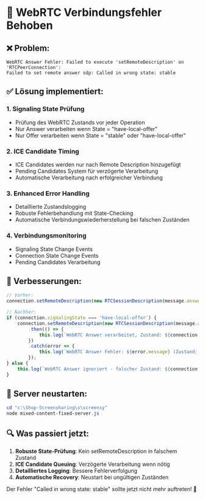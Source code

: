 # 🔧 WebRTC Verbindungsfehler Behoben

## ❌ Problem:
```
WebRTC Answer Fehler: Failed to execute 'setRemoteDescription' on 'RTCPeerConnection': 
Failed to set remote answer sdp: Called in wrong state: stable
```

## ✅ Lösung implementiert:

### 1. **Signaling State Prüfung**
- Prüfung des WebRTC Zustands vor jeder Operation
- Nur Answer verarbeiten wenn State = "have-local-offer"
- Nur Offer verarbeiten wenn State = "stable" oder "have-local-offer"

### 2. **ICE Candidate Timing**
- ICE Candidates werden nur nach Remote Description hinzugefügt
- Pending Candidates System für verzögerte Verarbeitung
- Automatische Verarbeitung nach erfolgreicher Verbindung

### 3. **Enhanced Error Handling**
- Detaillierte Zustandslogging
- Robuste Fehlerbehandlung mit State-Checking
- Automatische Verbindungswiederherstellung bei falschen Zuständen

### 4. **Verbindungsmonitoring**
- Signaling State Change Events
- Connection State Change Events
- Pending Candidates Verarbeitung

## 🎯 Verbesserungen:

```javascript
// Vorher:
connection.setRemoteDescription(new RTCSessionDescription(message.answer))

// Nachher:
if (connection.signalingState === 'have-local-offer') {
    connection.setRemoteDescription(new RTCSessionDescription(message.answer))
        .then(() => {
            this.log(`WebRTC Answer verarbeitet, Zustand: ${connection.signalingState}`, 'success');
        })
        .catch(error => {
            this.log(`WebRTC Answer Fehler: ${error.message} (Zustand: ${connection.signalingState})`, 'error');
        });
} else {
    this.log(`WebRTC Answer ignoriert - falscher Zustand: ${connection.signalingState}`, 'warning');
}
```

## 🚀 Server neustarten:

```powershell
cd "c:\Shop-Screensharing\s\screensy"
node mixed-content-fixed-server.js
```

## 🔍 Was passiert jetzt:

1. **Robuste State-Prüfung**: Kein setRemoteDescription in falschem Zustand
2. **ICE Candidate Queuing**: Verzögerte Verarbeitung wenn nötig
3. **Detailliertes Logging**: Bessere Fehlerverfolgung
4. **Automatische Recovery**: Neustart bei ungültigen Zuständen

Der Fehler "Called in wrong state: stable" sollte jetzt nicht mehr auftreten! 🎉
